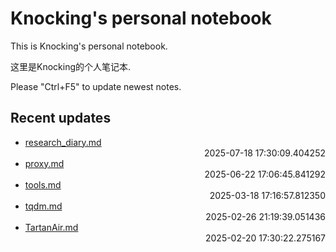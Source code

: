
# Knocking's personal notebook

This is Knocking's personal notebook.

这里是Knocking的个人笔记本.

Please "Ctrl+F5" to update newest notes.

## Recent updates
- [research_diary.md](papers/research_diary/) <div style="text-align: right">2025-07-18 17:30:09.404252</div>
- [proxy.md](docker/proxy/) <div style="text-align: right">2025-06-22 17:06:45.841292</div>
- [tools.md](papers/tools/) <div style="text-align: right">2025-03-18 17:16:57.812350</div>
- [tqdm.md](python/tqdm/) <div style="text-align: right">2025-02-26 21:19:39.051436</div>
- [TartanAir.md](datasets/TartanAir/) <div style="text-align: right">2025-02-20 17:30:22.275167</div>

